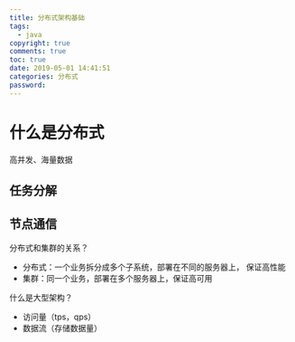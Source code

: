 ```yaml
---
title: 分布式架构基础
tags: 
  - java
copyright: true
comments: true
toc: true
date: 2019-05-01 14:41:51
categories: 分布式
password:
---
```


# 什么是分布式
高并发、海量数据

## 任务分解

## 节点通信

分布式和集群的关系？
* 分布式：一个业务拆分成多个子系统，部署在不同的服务器上， 保证高性能
* 集群：同一个业务，部署在多个服务器上，保证高可用


什么是大型架构？
* 访问量（tps，qps）
* 数据流（存储数据量）
